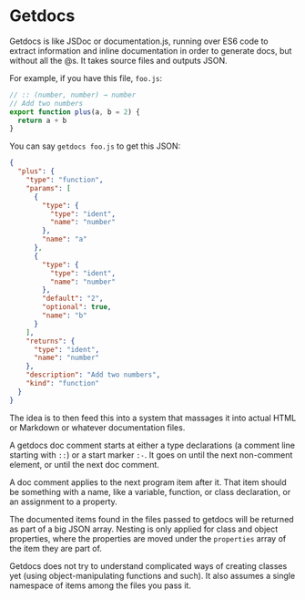 # Getdocs

Getdocs is like JSDoc or documentation.js, running over ES6 code to
extract information and inline documentation in order to generate
docs, but without all the @s. It takes source files and outputs JSON.

For example, if you have this file, `foo.js`:

```javascript
// :: (number, number) → number
// Add two numbers
export function plus(a, b = 2) {
  return a + b
}
```

You can say `getdocs foo.js` to get this JSON:

```json
{
  "plus": {
    "type": "function",
    "params": [
      {
        "type": {
          "type": "ident",
          "name": "number"
        },
        "name": "a"
      },
      {
        "type": {
          "type": "ident",
          "name": "number"
        },
        "default": "2",
        "optional": true,
        "name": "b"
      }
    ],
    "returns": {
      "type": "ident",
      "name": "number"
    },
    "description": "Add two numbers",
    "kind": "function"
  }
}
```

The idea is to then feed this into a system that massages it into
actual HTML or Markdown or whatever documentation files.

A getdocs doc comment starts at either a type declarations (a comment
line starting with `::`) or a start marker `:-`. It goes on until the
next non-comment element, or until the next doc comment.

A doc comment applies to the next program item after it. That item
should be something with a name, like a variable, function, or class
declaration, or an assignment to a property.

The documented items found in the files passed to getdocs will be
returned as part of a big JSON array. Nesting is only applied for
class and object properties, where the properties are moved under the
`properties` array of the item they are part of.

Getdocs does not try to understand complicated ways of creating
classes yet (using object-manipulating functions and such). It also
assumes a single namespace of items among the files you pass it.
